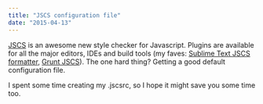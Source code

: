 ```yaml
---
title: "JSCS configuration file"
date: "2015-04-13"
---
```


[JSCS](http://jscs.info) is an awesome new style checker for Javascript. Plugins are available for all the major editors, IDEs and build tools (my faves: [Sublime Text JSCS formatter](https://packagecontrol.io/packages/JSCS-Formatter), [Grunt JSCS](https://github.com/jscs-dev/grunt-jscs)). The one hard thing? Getting a good default configuration file.

I spent some time creating my .jscsrc, so I hope it might save you some time too.

